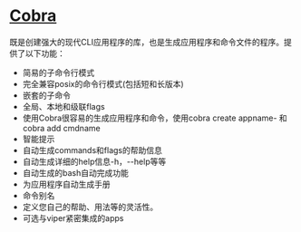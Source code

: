# [Cobra](https://github.com/spf13/bra)

既是创建强大的现代CLI应用程序的库，也是生成应用程序和命令文件的程序。提供了以下功能：

- 简易的子命令行模式
- 完全兼容posix的命令行模式(包括短和长版本)
- 嵌套的子命令
- 全局、本地和级联flags
- 使用Cobra很容易的生成应用程序和命令，使用cobra create appname- 和cobra add cmdname
- 智能提示
- 自动生成commands和flags的帮助信息
- 自动生成详细的help信息-h，--help等等
- 自动生成的bash自动完成功能
- 为应用程序自动生成手册
- 命令别名
- 定义您自己的帮助、用法等的灵活性。
- 可选与viper紧密集成的apps